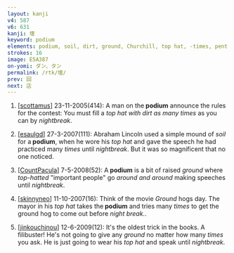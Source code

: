 ```yaml
---
layout: kanji
v4: 587
v6: 631
kanji: 壇
keyword: podium
elements: podium, soil, dirt, ground, Churchill, top hat, -times, pent in, mouth, nightbreak, sun, day, one, floor
strokes: 16
image: E5A387
on-yomi: ダン、タン
permalink: /rtk/壇/
prev: 回
next: 店
---
```


1) [<a href="http://kanji.koohii.com/profile/scottamus">scottamus</a>] 23-11-2005(414): A man on the<strong> podium</strong> announce the rules for the contest: You must fill a <em>top hat with dirt as many times</em> as you can by <em>nightbreak</em>.

2) [<a href="http://kanji.koohii.com/profile/esaulgd">esaulgd</a>] 27-3-2007(111): Abraham Lincoln used a simple mound of <em>soil</em> for a<strong> podium</strong>, when he wore his <em>top hat</em> and gave the speech he had practiced many <em>times</em> until <em>nightbreak</em>. But it was so magnificent that no one noticed.

3) [<a href="http://kanji.koohii.com/profile/CountPacula">CountPacula</a>] 7-5-2008(52): A<strong> podium</strong> is a bit of raised <em>ground</em> where <em>top-hatted</em> &quot;important people&quot; go <em>around and around</em> making speeches until <em>nightbreak</em>.

4) [<a href="http://kanji.koohii.com/profile/skinnyneo">skinnyneo</a>] 11-10-2007(16): Think of the movie <em>Ground</em> hogs day. The mayor in his <em>top hat</em> takes the<strong> podium</strong> and tries many <em>times</em> to get the ground hog to come out before <em>night break.</em>.

5) [<a href="http://kanji.koohii.com/profile/jinkouchinou">jinkouchinou</a>] 12-6-2009(12): It&#039;s the oldest trick in the books. A filibuster! He&#039;s not going to give any <em>ground</em> no matter how many <em>times</em> you ask. He is just going to wear his <em>top hat</em> and speak until <em>nightbreak</em>.

